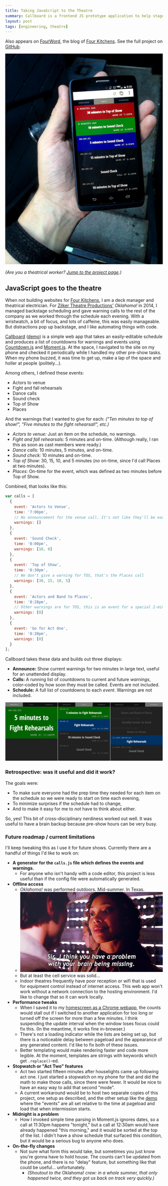 ```yaml
---
title: Taking JavaScript to the Theatre
summary: Callboard is a frontend JS prototype application to help stage managers make preshow calls on a complex schedule.
layout: post
tags: [engineering, theatre]
---
```


<!-- @TODO: UPDATE IMAGE SOURCES AND CITATION -->

<div class="callout">
Also appears on <a href="http://fourword.fourkitchens.com/article/callboard-javascript-goes-theatre">FourWord</a>, the blog of <a href="http://www.fourkitchens.com">Four Kitchens</a>. See the full project on <a href="https://github.com/tsmith512/callboard">GitHub</a>.
</div>

![Callboard][IMAGE]

_(Are you a theatrical worker? [Jump to the project page][CB].)_

## JavaScript goes to the theatre

When not building websites for [Four Kitchens][4K], I am a deck manager and
theatrical electrician. For [Zilker Theatre Productions'][ZTP] _Oklahoma!_ in
2014, I managed backstage scheduling and gave warning calls to the rest of
the company as we worked through the schedule each evening. With a wristwatch, a
bit of focus, and lots of caffeine, this was easily manageable. But distractions
pop up backstage, and I like automating things with code.

[Callboard][CB] ([demo][DEMO]) is a simple web app that takes an easily-editable
schedule and produces a list of countdowns for warnings and events using
[Countdown.js][CD] and [Moment.js][M]. At the space, I navigated to the site on
my phone and checked it periodically while I handled my other pre-show tasks.
When my phone buzzed, it was time to get up, make a lap of the space and holler
at people (politely...).

Among others, I defined these events:

- Actors to venue
- Fight and fall rehearsals
- Dance calls
- Sound check
- Top of Show
- Places

And the warnings that I wanted to give for each:
_("Ten minutes to top of show!", "Five minutes to the fight rehearsal!", etc.)_

- _Actors to venue:_ Just an item on the schedule, no warnings.
- _Fight and fall rehearsals:_ 5 minutes and on-time. (Although really, I ran
  this as soon as cast members were ready.)
- _Dance calls:_ 10 minutes, 5 minutes, and on-time.
- _Sound check:_ 10 minutes and on-time.
- _Top of Show:_ 30, 15, 10, and 5 minutes (_no_ on-time, since I'd call Places
  at two minutes).
- _Places:_ On-time for the event, which was defined as two minutes before Top
  of Show.

Combined, that looks like this:

``` js
var calls = [
  {
    event: 'Actors to Venue',
    time: '7:00pm',
    // No announcement for the venue call. It's not like they'll be early...
    warnings: []
  },
  {
    event: 'Sound Check',
    time: '8:00pm',
    warnings: [10, 0]
  },
  {
    event: 'Top of Show',
    time: '8:30pm',
    // We don't give a warning for TOS, that's the Places call
    warnings: [30, 15, 10, 5]
  },
  {
    event: 'Actors and Band to Places',
    time: '8:28pm',
    // Other warnings are for TOS, this is an event for a special 2-min warning
    warnings: [0]
  },
  {
    event: 'Go for Act One',
    time: '8:30pm',
    warnings: [0]
  }
];
```

Callboard takes these data and builds out three displays:

- **Announce:** Show current warnings for two minutes in large text, useful for
  an unattended display.
- **Calls:** A running list of countdowns to current and future _warnings_,
  color-coded by how soon they must be called. Events are not included.
- **Schedule:** A full list of countdowns to each _event_. Warnings are not
  included.

![Three displays][DISPLAY]


### Retrospective: was it useful and did it work?

The goals were:

- To make sure everyone had the prep time they needed for each item on the
  schedule so we were ready to start on time each evening,
- To minimize surprises if the schedule had to change,
- And to make it easy for me to _not_ have to think about either.

So, yes! This bit of cross-disciplinary nerdiness worked out well. It was useful
to have a brain backup because pre-show hours can be very busy.

### Future roadmap / current limitations

I'll keep tweaking this as I use it for future shows. Currently there are a
handful of things I'd like to work on:

- **A generator for the `calls.js` file which defines the events and warnings.**
  - For anyone who isn't handy with a code editor, this project is less useful
    than if the config file were automatically generated.
- **Offline access**
  - _Oklahoma!_ was performed outdoors. Mid-summer. In Texas.
  - ![Words of wisdom, or lack thereof][BRAIN]
  - But at least the cell service was solid...
  - Indoor theatres frequently have poor reception or wifi that is used for
    equipment control instead of internet access. This web app won't work
    without a network connection to the hosting environment. I'd like to change
    that so it can work locally.
- **Performance tweaks**
  - When I saved it to my [homescreen as a Chrome webapp][HOMESCREEN],
    the counts would stall out if I switched to another application for too
    long or turned off the screen for more than a few minutes. I think
    suspending the update interval when the window loses focus could fix this.
    (In the meantime, it works fine in-browser.)
  - There's not a loading indicator while the lists are being set up, but there
    is a noticeable delay between pageload and the appearance of any generated
    content. I'd like to fix both of these issues.
  - Better templating would make rendering faster and code more legible. At the
    moment, templates are strings with keywords which get `.replace()`-ed.
- **Stopwatch or "Act Two" features**
  - Act two started fifteen minutes after houselights came up following act one.
    I just started a stopwatch on my phone for that and did the math to make
    those calls, since there were fewer. It would be nice to have an easy way
    to add that second "mode".
  - A current workaround would be to host two separate copies of this project,
    one setup as described, and the other setup like the [demo][DEMO] where the
    "events" are all set relative to the time at pageload and load that when
    intermission starts.
- **Midnight is a problem**
  - How I invoked simple time parsing in Moment.js ignores dates, so a call at
    11:30pm happens "tonight," but a call at 12:30am would have already happened
    "this morning," and it would be sorted at the top of the list. I didn't have
    a show schedule that surfaced this condition, but it would be a serious bug
    to anyone who does.
- **On-the-fly changes**
  - Not sure what form this would take, but sometimes you just know you're gonna
    have to hold house. The counts can't be updated from the phone, and there is
    no "delay" feature, but something like that could be useful... unfortunately.
    - _(Shoutout to the_ Oklahoma! _crew: in a whole summer, that only happened
      twice, and they got us back on track very quickly.)_

[IMAGE]: callboard.jpg
[4K]: http://www.fourkitchens.com
[ZTP]: http://www.zilker.org
[CB]: http://www.github.com/tsmith512/callboard
[DEMO]: http://tsmith512.github.io/callboard
[CD]: http://countdownjs.org/
[M]: http://momentjs.com/
[DISPLAY]: displays.png
[R]: https://github.com/tsmith512/callboard/releases
[GH]: https://github.com/
[FORK]: https://help.github.com/articles/fork-a-repo
[TW]: http://twitter.com/tsmith512
[GHI]: https://github.com/tsmith512/callboard/issues/new
[HOMESCREEN]: https://developer.chrome.com/multidevice/android/installtohomescreen
[BRAIN]: brainmissing.jpg
